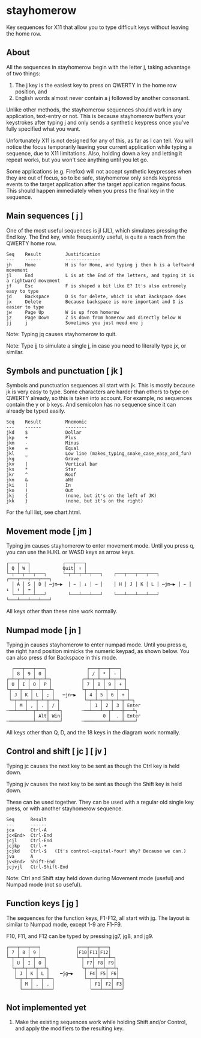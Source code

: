 stayhomerow
===========

Key sequences for X11 that allow you to type difficult keys without leaving the home row.


About
-----

All the sequences in stayhomerow begin with the letter  j,  taking advantage of two things:

  1. The  j  key is the easiest key to press on QWERTY in the home row position, and
  2. English words almost never contain a  j  followed by another consonant.

Unlike other methods, the stayhomerow sequences should work in any application, text-entry or not.
This is because stayhomerow buffers your keystrokes after typing  j  and only sends a synthetic
keypress once you've fully specified what you want.

Unfortunately X11 is not designed for any of this, as far as I can tell. You will notice the focus
temporarily leaving your current application while typing a sequence, due to X11 limitations. Also,
holding down a key and letting it repeat works, but you won't see anything until you let go.

Some applications (e.g. Firefox) will not accept synthetic keypresses when they are out of focus,
so to be safe, stayhomerow only sends keypress events to the target application after the target
application regains focus. This should happen immediately when you press the final key in the
sequence.


Main sequences  [ j ]
---------------------

One of the most useful sequences is  jl  (JL),  which simulates pressing the End key. The End key,
while freuquently useful, is quite a reach from the QWERTY home row.

    Seq    Result         Justification
    ---    ------         -------------
    jh     Home           H is for Home, and typing j then h is a leftward movement
    jl     End            L is at the End of the letters, and typing it is a rightward movement
    jf     Esc            F is shaped a bit like E? It's also extremely easy to type
    jd     Backspace      D is for delete, which is what Backspace does
    jx     Delete         Because backspace is more important and D is easier to type
    jw     Page Up        W is up from homerow
    jz     Page Down      Z is down from homerow and directly below W
    jj     j              Sometimes you just need one j

Note: Typing  jq  causes stayhomerow to quit.

Note: Type  jj  to simulate a single j, in case you need to literally type  jx,  or similar.


Symbols and punctuation  [ jk ]
-------------------------------

Symbols and punctuation sequences all start with  jk. This is mostly because  jk  is very easy to
type. Some characters are harder than others to type on QWERTY already, so this is taken into
account. For example, no sequences contain the  y  or  b  keys. And semicolon has no sequence since
it can already be typed easily.

    Seq    Result         Mnemomic
    ---    ------         --------
    jkd    $              Dollar
    jkp    +              Plus
    jkm    -              Minus
    jke    =              Equal
    jkl    _              Low line (makes_typing_snake_case_easy_and_fun)
    jkg    `              Grave
    jkv    |              Vertical bar
    jks    *              Star
    jkr    ^              Roof
    jkn    &              aNd
    jki    (              In
    jko    )              Out
    jkj    {              (none, but it's on the left of JK)
    jkk    }              (none, but it's on the right)

For the full list, see chart.html.


Movement mode  [ jm ]
---------------------

Typing  jm  causes stayhomerow to enter movement mode. Until you press  q,  you can use the
HJKL or WASD keys as arrow keys.

    ┌───┬───┐            ┌───┬───┐
    │ Q │ W │            Quit│ ↑ │
    └─┬─┴─┬─┴─┬───┐      └─┬─┴─┬─┴─┬───┐    ┌───┬───┬───┬───┐       ┌───┬───┬───┬───┐
      │ A │ S │ D │ ━jm━▶  │ ← │ ↓ │ → │    │ H │ J │ K │ L │ ━jm━▶ │ ← │ ↓ │ ↑ │ → │
      └───┴───┴───┘        └───┴───┴───┘    └───┴───┴───┴───┘       └───┴───┴───┴───┘

All keys other than these nine work normally.


Numpad mode  [ jn ]
-------------------

Typing  jn  causes stayhomerow to enter numpad mode. Until you press  q,  the right hand
position mimicks the numeric keypad, as shown below.  You can also press  d  for Backspace
in this mode.

      ┌───┬───┬───┐               ┌───┬───┬───┐
      │ 8 │ 9 │ 0 │               │ / │ * │ - │
    ┌─┴─┬─┴─┬─┴─┬─┴─┐           ┌─┴─┬─┴─┬─┴─┬─┴─┐
    │ U │ I │ O │ P │           │ 7 │ 8 │ 9 │ + │
    └┬──┴┬──┴┬──┴┬──┴┐          └┬──┴┬──┴┬──┴┬──┴┐
     │ J │ K │ L │ ; │   ━jn━▶   │ 4 │ 5 │ 6 │ + │
     └─┬─┴─┬─┴─┬─┴─┬─┴─┐         └─┬─┴─┬─┴─┬─┴─┬─┴─┐
       │ M │ , │ . │ / │           │ 1 │ 2 │ 3 │ Enter
    ┈──┴───┴──┬┴───┼───┴┐       ┈──┴───┴──┬┴───┼───┴┐
              │ Alt│ Win│               0 │  . │ Enter
    ┈─────────┴────┴────┘       ┈─────────┴────┴────┘

All keys other than Q, D, and the 18 keys in the diagram work normally.


Control and shift  [ jc ]  [ jv ]
---------------------------------

Typing  jc  causes the next key to be sent as though the Ctrl key is held down.

Typing  jv  causes the next key to be sent as though the Shift key is held down.

These can be used together. They can be used with a regular old single key press, or with another
stayhomerow sequence.

    Seq      Result
    ---      ------
    jca      Ctrl-A
    jc<End>  Ctrl-End
    jcjl     Ctrl-End
    jcjkp    Ctrl-+
    jcjkd    Ctrl-$   (It's control-capital-four! Why? Because we can.)
    jva      A
    jv<End>  Shift-End
    jcjvjl   Ctrl-Shift-End

Note: Ctrl and Shift stay held down during Movement mode (useful) and Numpad mode (not so useful).


Function keys  [ jg ]
---------------------

The sequences for the function keys, F1-F12, all start with  jg. The layout is similar to Numpad
mode, except 1-9 are F1-F9.

F10, F11, and F12 can be typed by pressing  jg7,  jg8,  and  jg9.

    ┌───┬───┬───┐             ┌───┬───┬───┐
    │ 7 │ 8 │ 9 │             │F10│F11│F12│
    └─┬─┴─┬─┴─┬─┴─┐           └─┬─┴─┬─┴─┬─┴─┐
      │ U │ I │ O │             │ F7│ F8│ F9│
      └┬──┴┬──┴┬──┴┐            └┬──┴┬──┴┬──┴┐
       │ J │ K │ L │    ━jg━▶    │ F4│ F5│ F6│
       └─┬─┴─┬─┴─┬─┴─┐           └─┬─┴─┬─┴─┬─┴─┐
         │ M │ , │ . │             │ F1│ F2│ F3│
         └───┴───┴───┘             └───┴───┴───┘


Not implemented yet
-------------------

  1. Make the existing sequences work while holding Shift and/or Control, and apply the modifiers
     to the resulting key.
